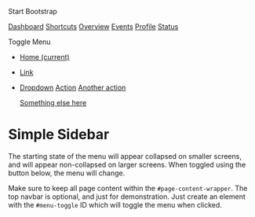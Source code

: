 Start Bootstrap

<a href="#" class="list-group-item list-group-item-action bg-light">Dashboard</a> <a href="#" class="list-group-item list-group-item-action bg-light">Shortcuts</a> <a href="#" class="list-group-item list-group-item-action bg-light">Overview</a> <a href="#" class="list-group-item list-group-item-action bg-light">Events</a> <a href="#" class="list-group-item list-group-item-action bg-light">Profile</a> <a href="#" class="list-group-item list-group-item-action bg-light">Status</a>

Toggle Menu

<span class="navbar-toggler-icon"></span>

-   <a href="#" class="nav-link">Home <span class="sr-only">(current)</span></a>
-   <a href="#" class="nav-link">Link</a>
-   <a href="#" id="navbarDropdown" class="nav-link dropdown-toggle">Dropdown</a>
    <a href="#" class="dropdown-item">Action</a> <a href="#" class="dropdown-item">Another action</a>

    <a href="#" class="dropdown-item">Something else here</a>

Simple Sidebar
==============

The starting state of the menu will appear collapsed on smaller screens, and will appear non-collapsed on larger screens. When toggled using the button below, the menu will change.

Make sure to keep all page content within the `#page-content-wrapper`. The top navbar is optional, and just for demonstration. Just create an element with the `#menu-toggle` ID which will toggle the menu when clicked.
